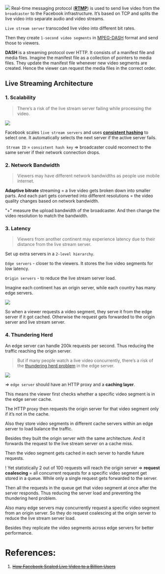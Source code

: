 ![](Pasted%20image%2020240529223122.png)
Real-time messaging protocol (**[RTMP](https://en.wikipedia.org/w/index.php?title=Real-Time_Messaging_Protocol)**) is used to send live video from the `broadcaster` to the Facebook infrastructure. It’s based on TCP and splits the live video into separate audio and video streams.

`Live stream server` transcoded live video into different bit rates.

Then they create `1-second video segments` in [MPEG-DASH](https://en.wikipedia.org/wiki/Dynamic_Adaptive_Streaming_over_HTTP) format and send those to viewers.

**DASH** is a streaming protocol over HTTP. It consists of a manifest file and media files. Imagine the manifest file as a collection of pointers to media files. They update the manifest file whenever new video segments are created. Hence the viewer can request the media files in the correct order.

## Live Streaming Architecture

### 1. Scalability

> There’s a risk of the live stream server failing while processing the video.

![](Pasted%20image%2020240529223429.png)

Facebook scales `live stream servers` and uses **[consistent hashing](https://systemdesign.one/consistent-hashing-explained/)** to select one. It automatically selects the next server if the active server fails.

 `Stream ID` = `consistent hash key` =>  broadcaster could reconnect to the same server if their network connection drops.

### 2. Network Bandwidth

> Viewers may have different network bandwidths as people use mobile internet.

**Adaptive bitrate** streaming =  a live video gets broken down into smaller parts. And each part gets converted into different resolutions = the video quality changes based on network bandwidth.

"+" measure the upload bandwidth of the broadcaster. And then change the video resolution to match the bandwidth.

### 3. Latency

> Viewers from another continent may experience latency due to their distance from the live stream server.

Set up extra servers in a `2-level hierarchy`. 

`Edge servers` - closer to the viewers. It stores the live video segments for low latency.

`Origin servers` -  to reduce the live stream server load.

Imagine each continent has an origin server, while each country has many edge servers.

![](Pasted%20image%2020240529224024.png)

So when a viewer requests a video segment, they serve it from the edge server if it got cached. Otherwise the request gets forwarded to the origin server and live stream server.

### 4. Thundering Herd

An edge server can handle 200k requests per second. Thus reducing the traffic reaching the origin server.

> But if many people watch a live video concurrently, there’s a risk of the [thundering herd problem](https://en.wikipedia.org/wiki/Thundering_herd_problem) in the edge server.

![](Pasted%20image%2020240529224131.png)

=> `edge server` should have an HTTP proxy and a **caching layer**.

This means the viewer first checks whether a specific video segment is in the edge server cache.

The HTTP proxy then requests the origin server for that video segment only if it’s not in the cache.

Also they store video segments in different cache servers within an edge server to load balance the traffic.

Besides they built the origin server with the same architecture. And it forwards the request to the live stream server on a cache miss.

Then the video segment gets cached in each server to handle future requests.

! Yet statistically 2 out of 100 requests will reach the origin server => **request coalescing** = all concurrent requests for a specific video segment get stored in a queue. While only a single request gets forwarded to the server.

Then all the requests in the queue get that video segment at once after the server responds. Thus reducing the server load and preventing the thundering herd problem.

Also many edge servers may concurrently request a specific video segment from an origin server. So they do request coalescing at the origin server to reduce the live stream server load.

Besides they replicate the video segments across edge servers for better performance.

# References:

1. ~~[How Facebook Scaled Live Video to a Billion Users](https://newsletter.systemdesign.one/p/live-streaming-architecture?utm_source=substack&publication_id=1511845&post_id=144760801&utm_medium=email&utm_content=share&utm_campaign=email-share&triggerShare=true&isFreemail=true&r=1vxw4z&triedRedirect=true)~~
